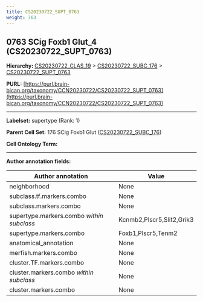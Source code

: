 ```yaml
---
title: CS20230722_SUPT_0763
weight: 763
---
```

## 0763 SCig Foxb1 Glut_4 (CS20230722_SUPT_0763)
<b>Hierarchy: </b>
[CS20230722_CLAS_19](../CS20230722_CLAS_19) >
[CS20230722_SUBC_176](../CS20230722_SUBC_176) >
[CS20230722_SUPT_0763](../CS20230722_SUPT_0763)

**PURL:** [https://purl.brain-bican.org/taxonomy/CCN20230722/CS20230722_SUPT_0763](https://purl.brain-bican.org/taxonomy/CCN20230722/CS20230722_SUPT_0763)

---


**Labelset:** supertype (Rank: 1)

**Parent Cell Set:** 176 SCig Foxb1 Glut ([CS20230722_SUBC_176](../CS20230722_SUBC_176))



**Cell Ontology Term:** 

[MARKER GENES.]: #


---

[TRANSFERRED ANNOTATIONS.]: #


[AUTHOR ANNOTATION FIELDS.]: #


**Author annotation fields:**

| Author annotation | Value |
|-------------------|-------|
|neighborhood|None|
|subclass.tf.markers.combo|None|
|subclass.markers.combo|None|
|supertype.markers.combo _within subclass_|Kcnmb2,Plscr5,Slit2,Grik3|
|supertype.markers.combo|Foxb1,Plscr5,Tenm2|
|anatomical_annotation|None|
|merfish.markers.combo|None|
|cluster.TF.markers.combo|None|
|cluster.markers.combo _within subclass_|None|
|cluster.markers.combo|None|
